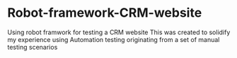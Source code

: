 # Robot-framework-CRM-website
Using robot framwork for testing a CRM website
This was created to solidify my experience using Automation testing originating from a set of manual testing scenarios
